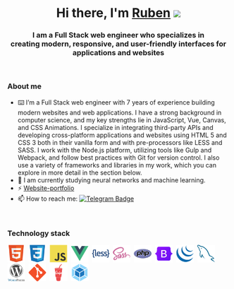 <h1 align="center">Hi there, I'm <a href="https://mruben.ru" target="_blank">Ruben</a> 
<img src="https://github.com/blackcater/blackcater/raw/main/images/Hi.gif" height="32"/></h1>
<h3 align="center">I am a Full Stack web engineer who specializes in <br>creating modern, responsive, and user-friendly interfaces for applications and websites</h3>
<br>

### About me
- :keyboard: I’m a Full Stack web engineer with 7 years of experience building modern websites and web applications. I have a strong background in computer science, and my key strengths lie in JavaScript, Vue, Canvas, and CSS Animations. I specialize in integrating third-party APIs and developing cross-platform applications and websites using HTML 5 and CSS 3 both in their vanilla form and with pre-processors like LESS and SASS. I work with the Node.js platform, utilizing tools like Gulp and Webpack, and follow best practices with Git for version control. I also use a variety of frameworks and libraries in my work, which you can explore in more detail in the section below.
- 🔭 I am currently studying neural networks and machine learning.
- ⚡ <a href="https://mruben.ru" target="_blank">Website-portfolio</a> 
- :mailbox: How to reach me: [![Telegram Badge](https://img.shields.io/badge/-telegram-blue?style=flat&logo=telegram&logoColor=white)](https://t.me/mruben98)


<br>

### Technology stack
<div>
  <img src="https://github.com/devicons/devicon/blob/master/icons/html5/html5-original.svg" title="HTML5" alt="HTML5" width="40" height="40"/>&nbsp;
  <img src="https://github.com/devicons/devicon/blob/master/icons/css3/css3-original.svg" title="CSS3" alt="CSS3" width="40" height="40"/>&nbsp;
  <img src="https://github.com/devicons/devicon/blob/master/icons/javascript/javascript-original.svg" title="JAVASCRIPT" alt="JAVASCRIPT" width="40" height="40"/>&nbsp;
  <img src="https://github.com/devicons/devicon/blob/master/icons/vuejs/vuejs-original.svg" title="VUE3" alt="VUE3" width="40" height="40"/>&nbsp;
  <img src="https://github.com/devicons/devicon/blob/master/icons/less/less-plain-wordmark.svg" title="LESS" alt="LESS" width="40" height="40"/>&nbsp;
  <img src="https://github.com/devicons/devicon/blob/master/icons/sass/sass-original.svg" title="SASS" alt="SASS" width="40" height="40"/>&nbsp;
  <img src="https://github.com/devicons/devicon/blob/master/icons/php/php-original.svg" title="PHP" alt="PHP" width="40" height="40"/>&nbsp;
  <img src="https://github.com/devicons/devicon/blob/master/icons/bootstrap/bootstrap-original.svg" title="BOOTSTRAP" alt="BOOTSTRAP" width="40" height="40"/>&nbsp;
  <img src="https://github.com/devicons/devicon/blob/master/icons/jquery/jquery-original.svg" title="JQUERY" alt="JQUERY" width="40" height="40"/>&nbsp;
  <img src="https://github.com/devicons/devicon/blob/master/icons/mysql/mysql-original.svg" title="MYSQL" alt="MYSQL" width="40" height="40"/>&nbsp;
  <img src="https://github.com/devicons/devicon/blob/master/icons/wordpress/wordpress-original.svg" title="WORDPRESS" alt="WORDPRESS" width="40" height="40"/>&nbsp;
  <img src="https://github.com/devicons/devicon/blob/master/icons/git/git-original.svg" title="GIT" alt="GIT" width="40" height="40"/>&nbsp;
  <img src="https://github.com/devicons/devicon/blob/master/icons/gulp/gulp-plain.svg" title="GULP" alt="GULP" width="40" height="40"/>&nbsp;
  <img src="https://github.com/devicons/devicon/blob/master/icons/webpack/webpack-original.svg" title="WEBPACK" alt="WEBPACK" width="40" height="40"/>&nbsp;
</div>

